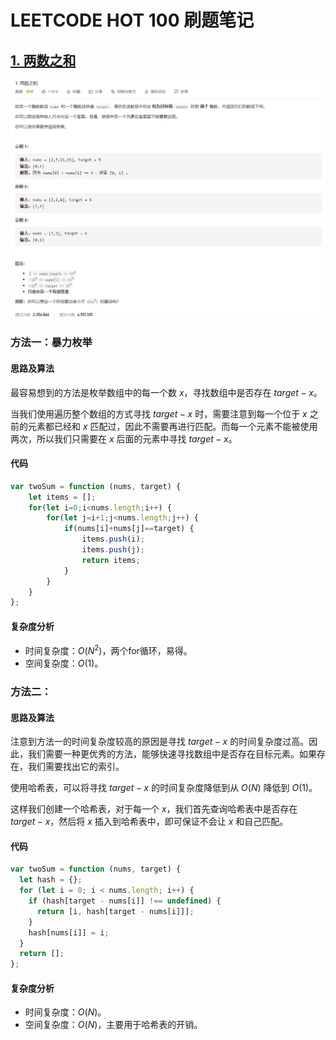 # LEETCODE HOT 100 刷题笔记

## [1. 两数之和](https://leetcode-cn.com/problems/two-sum/)

![](images/1.png)

### 方法一：暴力枚举

#### 思路及算法
最容易想到的方法是枚举数组中的每一个数 $x$，寻找数组中是否存在 $target - x$。

当我们使用遍历整个数组的方式寻找 $target - x$ 时，需要注意到每一个位于 $x$ 之前的元素都已经和 $x$ 匹配过，因此不需要再进行匹配。而每一个元素不能被使用两次，所以我们只需要在 $x$ 后面的元素中寻找 $target - x$。

#### 代码

```javascript
var twoSum = function (nums, target) {
    let items = [];
    for(let i=0;i<nums.length;i++) {
        for(let j=i+1;j<nums.length;j++) {
            if(nums[i]+nums[j]==target) {
                items.push(i);
                items.push(j);
                return items;
            }
        }
    }
};
```

#### 复杂度分析

+ 时间复杂度：$O(N^2)$，两个for循环，易得。
+ 空间复杂度：$O(1)$。

### 方法二：

#### 思路及算法
注意到方法一的时间复杂度较高的原因是寻找 $target - x$ 的时间复杂度过高。因此，我们需要一种更优秀的方法，能够快速寻找数组中是否存在目标元素。如果存在，我们需要找出它的索引。

使用哈希表，可以将寻找 $target - x$ 的时间复杂度降低到从 $O(N)$ 降低到 $O(1)$。

这样我们创建一个哈希表，对于每一个 $x$，我们首先查询哈希表中是否存在 $target - x$，然后将 $x$ 插入到哈希表中，即可保证不会让 $x$ 和自己匹配。

#### 代码

```javascript
var twoSum = function (nums, target) {
  let hash = {};
  for (let i = 0; i < nums.length; i++) {
    if (hash[target - nums[i]] !== undefined) {
      return [i, hash[target - nums[i]]];
    }
    hash[nums[i]] = i;
  }
  return [];
};
```

#### 复杂度分析

+ 时间复杂度：$O(N)$。
+ 空间复杂度：$O(N)$，主要用于哈希表的开销。
